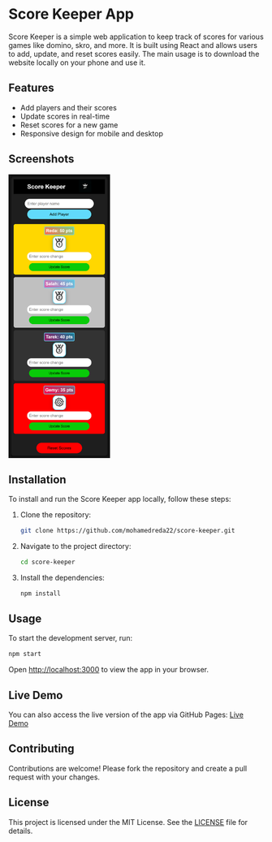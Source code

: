 # Score Keeper App

Score Keeper is a simple web application to keep track of scores for various games like domino, skro, and more. It is built using React and allows users to add, update, and reset scores easily. The main usage is to download the website locally on your phone and use it.

## Features

- Add players and their scores
- Update scores in real-time
- Reset scores for a new game
- Responsive design for mobile and desktop

## Screenshots
<div style="display: flex; justify-content: space-between;">
    <img src="public/localhost_3001_(Samsung Galaxy A51_71).png" alt="Main Content" width="200"/>
</div>

## Installation

To install and run the Score Keeper app locally, follow these steps:

1. Clone the repository:
    ```sh
    git clone https://github.com/mohamedreda22/score-keeper.git
    ```
2. Navigate to the project directory:
    ```sh
    cd score-keeper
    ```
3. Install the dependencies:
    ```sh
    npm install
    ```

## Usage

To start the development server, run:
```sh
npm start
```
Open [http://localhost:3000](http://localhost:3000) to view the app in your browser.

## Live Demo

You can also access the live version of the app via GitHub Pages: [Live Demo](https://mohamedreda22.github.io/score-keeper/)

## Contributing

Contributions are welcome! Please fork the repository and create a pull request with your changes.

## License

This project is licensed under the MIT License. See the [LICENSE](LICENSE) file for details.


